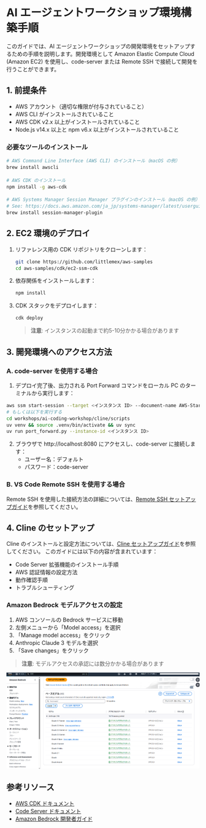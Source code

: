 # AI エージェントワークショップ環境構築手順

このガイドでは、AI エージェントワークショップの開発環境をセットアップするための手順を説明します。開発環境として Amazon Elastic Compute Cloud (Amazon EC2) を使用し、code-server または Remote SSH で接続して開発を行うことができます。

## 1. 前提条件

- AWS アカウント（適切な権限が付与されていること）
- AWS CLI がインストールされていること
- AWS CDK v2.x 以上がインストールされていること
- Node.js v14.x 以上と npm v6.x 以上がインストールされていること

### 必要なツールのインストール

```bash
# AWS Command Line Interface (AWS CLI) のインストール（macOS の例）
brew install awscli

# AWS CDK のインストール
npm install -g aws-cdk

# AWS Systems Manager Session Manager プラグインのインストール（macOS の例）
# See: https://docs.aws.amazon.com/ja_jp/systems-manager/latest/userguide/session-manager-working-with-install-plugin.html
brew install session-manager-plugin
```

## 2. EC2 環境のデプロイ

1. リファレンス用の CDK リポジトリをクローンします：
   ```bash
   git clone https://github.com/littlemex/aws-samples
   cd aws-samples/cdk/ec2-ssm-cdk
   ```

2. 依存関係をインストールします：
   ```bash
   npm install
   ```

3. CDK スタックをデプロイします：
   ```bash
   cdk deploy
   ```

   > **注意**: インスタンスの起動まで約5-10分かかる場合があります

## 3. 開発環境へのアクセス方法

### A. code-server を使用する場合

1. デプロイ完了後、出力される Port Forward コマンドをローカル PC のターミナルから実行します：



```bash
aws ssm start-session --target <インスタンス ID> --document-name AWS-StartPortForwardingSession --parameters "portNumber=8080,localPortNumber=8080"
# もしくは以下を実行する
cd workshops/ai-coding-workshop/cline/scripts
uv venv && source .venv/bin/activate && uv sync
uv run port_forward.py --instance-id <インスタンス ID>
```

2. ブラウザで http://localhost:8080 にアクセスし、code-server に接続します：
   - ユーザー名：デフォルト
   - パスワード：code-server

### B. VS Code Remote SSH を使用する場合

Remote SSH を使用した接続方法の詳細については、[Remote SSH セットアップガイド](./0.remotessh/README.md)を参照してください。

## 4. Cline のセットアップ

Cline のインストールと設定方法については、[Cline セットアップガイド](./1.cline/README.md)を参照してください。
このガイドには以下の内容が含まれています：
- Code Server 拡張機能のインストール手順
- AWS 認証情報の設定方法
- 動作確認手順
- トラブルシューティング

### Amazon Bedrock モデルアクセスの設定

1. AWS コンソールの Bedrock サービスに移動
2. 左側メニューから「Model access」を選択
3. 「Manage model access」をクリック
4. Anthropic Claude 3 モデルを選択
5. 「Save changes」をクリック

> **注意**: モデルアクセスの承認には数分かかる場合があります

![Bedrockモデルアクセスの設定](./bedrock-setup.png)

## 参考リソース

- [AWS CDK ドキュメント](https://docs.aws.amazon.com/ja_jp/cdk/latest/guide/home.html)
- [Code Server ドキュメント](https://coder.com/docs/code-server/latest)
- [Amazon Bedrock 開発者ガイド](https://docs.aws.amazon.com/bedrock/latest/userguide/what-is-bedrock.html)
